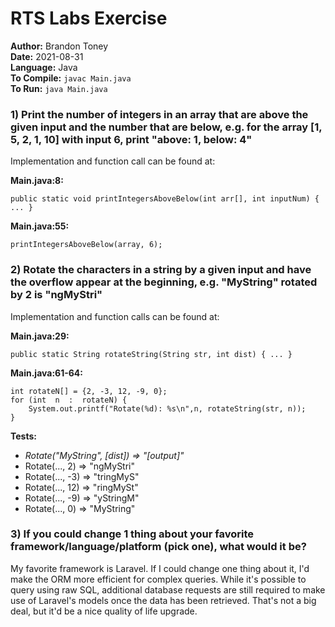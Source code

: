 # RTS Labs Exercise
**Author:** Brandon Toney  
**Date:** 2021-08-31  
**Language:** Java  
**To Compile:** ```javac Main.java```  
**To Run:** ```java Main.java``` 


### 1) Print the number of integers in an array that are above the given input and the number that are below, e.g. for the array [1, 5, 2, 1, 10] with input 6, print "above: 1, below: 4"
Implementation and function call can be found at:

**Main.java:8:**  

    public static void printIntegersAboveBelow(int arr[], int inputNum) { ... }


**Main.java:55:** 

    printIntegersAboveBelow(array, 6);

### 2)  Rotate the characters in a string by a given input and have the overflow appear at the beginning, e.g. "MyString" rotated by 2 is "ngMyStri"
Implementation and function calls can be found at:

**Main.java:29:** 

	public static String rotateString(String str, int dist) { ... }

**Main.java:61-64:**

	int rotateN[] = {2, -3, 12, -9, 0}; 
	for (int  n  :  rotateN) { 
		System.out.printf("Rotate(%d): %s\n",n, rotateString(str, n)); 
	}   

**Tests:**  
- *Rotate("MyString", [dist]) => "[output]"*
- Rotate(..., 2) => "ngMyStri"
- Rotate(..., -3) => "tringMyS"
- Rotate(..., 12) => "ringMySt"
- Rotate(..., -9) => "yStringM"
- Rotate(..., 0) => "MyString"

### 3)  If you could change 1 thing about your favorite framework/language/platform (pick one), what would it be?

My favorite framework is Laravel. If I could change one thing about it, I'd make the ORM more efficient for complex queries. While it's possible to query using raw SQL, additional database requests are still required to make use of Laravel's models once the data has been retrieved. That's not a big deal, but it'd be a nice quality of life upgrade.
